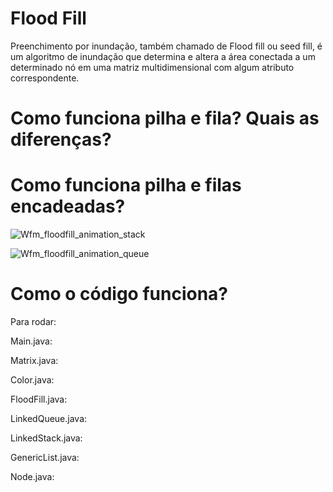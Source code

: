 # Flood Fill
Preenchimento por inundação, também chamado de Flood fill ou seed fill, é um algoritmo de inundação que determina e altera a área conectada a um determinado nó em uma matriz multidimensional com algum atributo correspondente.

# Como funciona pilha e fila? Quais as diferenças?

# Como funciona pilha e filas encadeadas?

![Wfm_floodfill_animation_stack](https://github.com/felipesphair/FloodFill/assets/107360437/26ba7d3b-0e5a-41c3-b2d5-78017a4d51fc)

![Wfm_floodfill_animation_queue](https://github.com/felipesphair/FloodFill/assets/107360437/7756f108-57d5-4f67-bb57-48b375da9e3c)

# Como o código funciona?

Para rodar:

Main.java:

Matrix.java: 

Color.java:

FloodFill.java:

LinkedQueue.java:

LinkedStack.java:

GenericList.java:

Node.java:

